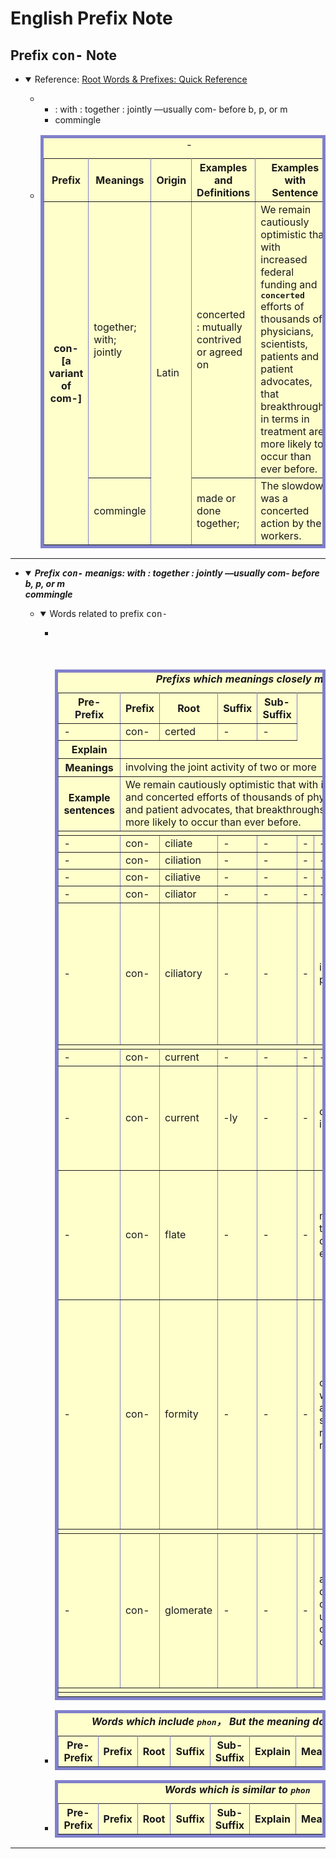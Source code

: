 # English Prefix Note
## <a id="english-prefix-con">Prefix <kbd>con-</kbd> Note</a>
  * <details open>
        <summary>
            Reference: <a href="https://www.learnthat.org/pages/view/roots.html">Root Words & Prefixes: Quick Reference</a>
        </summary>
        <ul style="disc">
            <li>
                <ul style="disc">
                    <li>: with : together : jointly —usually com- before b, p, or m</li>
                    <li>commingle</li>
                </ul>
            </li>
            <li>
                <!-- <table cellspacing="5"> -->
                <table cellspacing="5" border="5" bordercolor="#8080cc" bordercolorlight="#8080c0" bordercolordark="#400080" bgcolor="#ffffcc">
                    <caption>-</caption>
                    <tr>
                        <th>Prefix</th>
                        <th>Meanings</th>
                        <th>Origin</th>
                        <th>Examples and Definitions</th>
                        <th>Examples with Sentence</th>
                    </tr>
                    <tr>
                        <th rowspan="2">con-<br />[a variant of com-]</th>
                        <td>together; with; jointly</td>
                        <td rowspan="2">Latin</td>
                        <td> concerted : mutually contrived or agreed on </td>
                        <td> We remain cautiously optimistic that with increased federal funding and <kbd><b>concerted</b></kbd> efforts of thousands of physicians, scientists, patients and patient advocates, that breakthroughs in terms in treatment are more likely to occur than ever before. </td>
                    </tr>
                    <tr>
                        <td>commingle</td>
                        <td> made or done together; </td>
                        <td> The slowdown was a concerted action by the workers. </td>
                    </tr>
                </table>
            </li>
        </ul>
    </details>

----

  * <a id="english-prefix-con-table"></a><details open>
        <summary>
            <i><b>Prefix <kbd>con-</kbd> meanigs: with : together : jointly —usually com- before b, p, or m<br />commingle</b></i>
        </summary>
        <ul style="disc">
            <li>
                <details open>
                    <summary>
                        Words related to prefix <kbd>con-</kbd>
                    </summary>
                    <ul>
                        <li>
                            <!-- <table cellspacing="5"> -->
                            <table cellspacing="5" border="5" bordercolor="#8080cc" bordercolorlight="#8080c0" bordercolordark="#400080" bgcolor="#ffffcc">
                                <caption><i><b>Prefixs which meanings closely meets <kbd>con-</kbd></b></i></caption>
                                <tr>
                                    <th>Pre-Prefix</th>
                                    <th>Prefix</th>
                                    <th>Root</th>
                                    <th>Suffix</th>
                                    <th>Sub-Suffix</th>
                                </tr>
                                <tr>
                                    <td> - </td>
                                    <td> con- </td>
                                    <td> certed </td>
                                    <td> - </td>
                                    <td> - </td>
                                </tr>   
                                <tr>
                                    <th>Explain</th>
                                </tr>                             
                                <tr>
                                    <th>Meanings</th>
                                    <td colspan="7"> involving the joint activity of two or more </td>
                                </tr>                             
                                <tr>
                                    <th>Example sentences</th>
                                    <td colspan="7"> We remain cautiously optimistic that with increased federal funding and concerted efforts of thousands of physicians, scientists, patients and patient advocates, that breakthroughs in terms in treatment are more likely to occur than ever before. </td>
                                </tr>
                                <tr>
                                    <td colspan="8"></td>
                                </tr>
                                <tr>
                                    <td> - </td>
                                    <td> con- </td>
                                    <td> ciliate </td>
                                    <td> - </td>
                                    <td> - </td>
                                    <td> - </td>
                                    <td> - </td>
                                    <td> - </td>
                                </tr>
                                <tr>
                                    <td> - </td>
                                    <td> con- </td>
                                    <td> ciliation </td>
                                    <td> - </td>
                                    <td> - </td>
                                    <td> - </td>
                                    <td> - </td>
                                    <td> - </td>
                                </tr>
                                <tr>
                                    <td> - </td>
                                    <td> con- </td>
                                    <td> ciliative </td>
                                    <td> - </td>
                                    <td> - </td>
                                    <td> - </td>
                                    <td> - </td>
                                    <td> - </td>
                                </tr>
                                <tr>
                                    <td> - </td>
                                    <td> con- </td>
                                    <td> ciliator </td>
                                    <td> - </td>
                                    <td> - </td>
                                    <td> - </td>
                                    <td> - </td>
                                    <td> - </td>
                                </tr>
                                <tr>
                                    <td> - </td>
                                    <td> con- </td>
                                    <td> ciliatory </td>
                                    <td> - </td>
                                    <td> - </td>
                                    <td> - </td>
                                    <td> intended to placate </td>
                                    <td> Some took a conciliatory approach to passengers, apologizing and trying to reunite travelers separated from their loved ones. </td>
                                </tr>
                                <tr>
                                    <td colspan="8"></td>
                                </tr>
                                <tr>
                                    <td> - </td>
                                    <td> con- </td>
                                    <td> current </td>
                                    <td> - </td>
                                    <td> - </td>
                                    <td> - </td>
                                    <td> - </td>
                                    <td> - </td>
                                </tr>
                                <tr>
                                    <td> - </td>
                                    <td> con- </td>
                                    <td> current </td>
                                    <td> -ly </td>
                                    <td> - </td>
                                    <td> - </td>
                                    <td> overlapping in duration </td>
                                    <td> And again, sun protective clothing is meant to work concurrently with a proper sunscreen regime. </td>
                                </tr>
                                <tr>
                                    <td> - </td>
                                    <td> con- </td>
                                    <td> flate </td>
                                    <td> - </td>
                                    <td> - </td>
                                    <td> - </td>
                                    <td> mix together different elements </td>
                                    <td> And most critical to the current crisis, they do not conflate what happened to them last year with what is happening now. </td>
                                </tr>
                                <tr>
                                    <td> - </td>
                                    <td> con- </td>
                                    <td> formity </td>
                                    <td> - </td>
                                    <td> - </td>
                                    <td> - </td>
                                    <td> compliance with accepted standards, rules, or norms </td>
                                    <td> The clinics responded “not by bringing their practice into conformity” with “current good manufacturing practice,” as is required of drug manufacturers, “but by arguing that they were exempt from FDA regulation.” </td>
                                </tr>
                                <tr>
                                    <td colspan="8"></td>
                                </tr>
                                <tr>
                                    <td> - </td>
                                    <td> con- </td>
                                    <td> glomerate </td>
                                    <td> - </td>
                                    <td> - </td>
                                    <td> - </td>
                                    <td> a group of diverse companies under common ownership </td>
                                    <td> Its main shareholder, Swire Pacific, is one of Asia’s largest conglomerates, with extensive interests in China including property, beverages and trading. </td>
                                </tr>
                                <tr>
                                    <td colspan="8"></td>
                                </tr>
                                <tr>
                                    <td colspan="8"></td>
                                </tr>
                            </table>
                        </li>
                        <li>
                            <!-- <table cellspacing="5"> -->
                            <table cellspacing="5" border="5" bordercolor="#8080cc" bordercolorlight="#8080c0" bordercolordark="#400080" bgcolor="#ffffcc">
                                <caption><i><b>Words which include <kbd>phon</kbd>， But the meaning doesn't match</b></i></caption>
                                <tr>
                                    <th>Pre-Prefix</th>
                                    <th>Prefix</th>
                                    <th>Root</th>
                                    <th>Suffix</th>
                                    <th>Sub-Suffix</th>
                                    <th>Explain</th>
                                    <th>Meanings</th>
                                    <th>Example sentences</th>
                                </tr>
                            </table>
                        </li>
                        <li>
                            <!-- <table cellspacing="5"> -->
                            <table cellspacing="5" border="5" bordercolor="#8080cc" bordercolorlight="#8080c0" bordercolordark="#400080" bgcolor="#ffffcc">
                                <caption><i><b>Words which is similar to <kbd>phon</kbd></b></i></caption>
                                <tr>
                                    <th>Pre-Prefix</th>
                                    <th>Prefix</th>
                                    <th>Root</th>
                                    <th>Suffix</th>
                                    <th>Sub-Suffix</th>
                                    <th>Explain</th>
                                    <th>Meanings</th>
                                    <th>Example sentences</th>
                                </tr>
                            </table>
                        </li>
                    </ul>
                </details>
            </li>
        </ul>
    </details>

----
